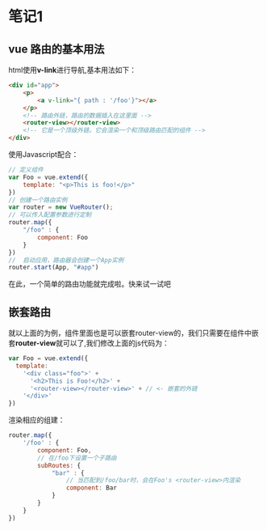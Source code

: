 # 笔记1
## vue 路由的基本用法
html使用**v-link**进行导航,基本用法如下：
```html
<div id="app">
    <p>
        <a v-link="{ path : '/foo'}"></a>
    </p>
    <!-- 路由外链，路由的数据插入在这里面 -->
    <router-view></router-view>
    <!-- 它是一个顶级外链。它会渲染一个和顶级路由匹配的组件 -->
</div>
```
使用Javascript配合：
``` javascript
// 定义组件
var Foo = vue.extend({
    template: "<p>This is foo!</p>"
})
// 创建一个路由实例
var router = new VueRouter();
// 可以传入配置参数进行定制
router.map({
    "/foo" : {
        component: Foo
    }
})
//  启动应用，路由器会创建一个App实例
router.start(App, "#app")
```
在此，一个简单的路由功能就完成啦。快来试一试吧

## 嵌套路由
就以上面的为例，组件里面也是可以嵌套router-view的，我们只需要在组件中嵌套**router-view**就可以了,我们修改上面的js代码为：
``` javascript
var Foo = vue.extend({
  template:
    '<div class="foo">' +
      '<h2>This is Foo!</h2>' +
      '<router-view></router-view>' + // <- 嵌套的外链
    '</div>'
})
```
渲染相应的组建：
``` javascript
router.map({
    '/foo' : {
        component: Foo,
        // 在/foo下设置一个子路由
        subRoutes: {
            "bar" : {
                // 当匹配到/foo/bar时，会在Foo's <router-view>内渲染
                component: Bar
            }
        }
    }
})
```